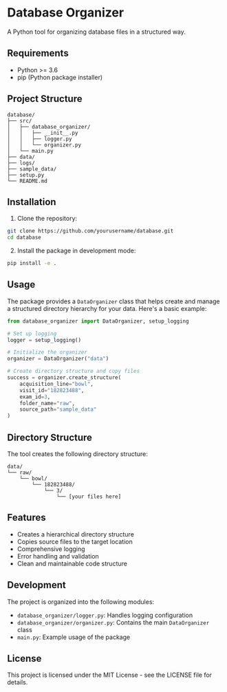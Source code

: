 # Database Organizer

A Python tool for organizing database files in a structured way.

## Requirements

- Python >= 3.6
- pip (Python package installer)

## Project Structure

```
database/
├── src/
│   ├── database_organizer/
│   │   ├── __init__.py
│   │   ├── logger.py
│   │   └── organizer.py
│   └── main.py
├── data/
├── logs/
├── sample_data/
├── setup.py
└── README.md
```

## Installation

1. Clone the repository:
```bash
git clone https://github.com/yourusername/database.git
cd database
```

2. Install the package in development mode:
```bash
pip install -e .
```

## Usage

The package provides a `DataOrganizer` class that helps create and manage a structured directory hierarchy for your data. Here's a basic example:

```python
from database_organizer import DataOrganizer, setup_logging

# Set up logging
logger = setup_logging()

# Initialize the organizer
organizer = DataOrganizer("data")

# Create directory structure and copy files
success = organizer.create_structure(
    acquisition_line="bowl",
    visit_id="182823488",
    exam_id=3,
    folder_name="raw",
    source_path="sample_data"
)
```

## Directory Structure

The tool creates the following directory structure:

```
data/
└── raw/
    └── bowl/
        └── 182823488/
            └── 3/
                └── [your files here]
```

## Features

- Creates a hierarchical directory structure
- Copies source files to the target location
- Comprehensive logging
- Error handling and validation
- Clean and maintainable code structure

## Development

The project is organized into the following modules:

- `database_organizer/logger.py`: Handles logging configuration
- `database_organizer/organizer.py`: Contains the main `DataOrganizer` class
- `main.py`: Example usage of the package

## License

This project is licensed under the MIT License - see the LICENSE file for details.
